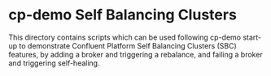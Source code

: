 # cp-demo Self Balancing Clusters

This directory contains scripts which can be used following cp-demo start-up to demonstrate Confluent Platform Self Balancing Clusters (SBC) features, by adding a broker and triggering a rebalance, and failing a broker and triggering self-healing.
